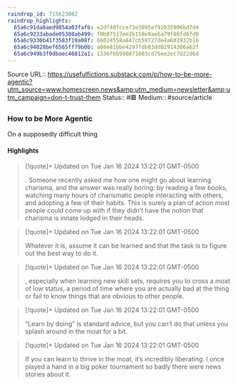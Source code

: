 ```yaml
---
raindrop_id: 715623082
raindrop_highlights:
  65a6c91da8aed9854a03fafb: e2df48fcce73e3895e792035906bd7d4
  65a6c9233abade05308ab499: f0b07517ee2b158e9ae6a79f86fd6fd0
  65a6c9336b41f3583f19a08f: 66024558a847cb59727de4a601932b16
  65a6c94028bef6565ff79b0b: a08e81bbe4297fdb83dd02914386a62f
  65a6c949b3f0dbaec46812a1: 1336fbb990871803cd75ee2ec7d22d6d
---
```


Source URL:: https://usefulfictions.substack.com/p/how-to-be-more-agentic?utm_source=www.homescreen.news&amp;utm_medium=newsletter&amp;utm_campaign=don-t-trust-them
Status:: #🟥
Medium:: #source/article


### How to be More Agentic

On a supposedly difficult thing

#### Highlights

> [!quote]+ Updated on Tue Jan 16 2024 13:22:01 GMT-0500
>
> . Someone recently asked me how one might go about learning charisma, and the answer was really boring: by reading a few books, watching many hours of charismatic people interacting with others, and adopting a few of their habits. This is surely a plan of action most people could come up with if they didn’t have the notion that charisma is innate lodged in their heads.

> [!quote]+ Updated on Tue Jan 16 2024 13:22:01 GMT-0500
>
> Whatever it is, assume it can be learned and that the task is to figure out the best way to do it.

> [!quote]+ Updated on Tue Jan 16 2024 13:22:01 GMT-0500
>
> , especially when learning new skill sets, requires you to cross a moat of low status, a period of time where you are actually bad at the thing or fail to know things that are obvious to other people.

> [!quote]+ Updated on Tue Jan 16 2024 13:22:01 GMT-0500
>
> “Learn by doing” is standard advice, but you can’t do that unless you splash around in the moat for a bit.

> [!quote]+ Updated on Tue Jan 16 2024 13:22:01 GMT-0500
>
> If you can learn to thrive in the moat, it’s incredibly liberating. I once played a hand in a big poker tournament so badly there were news stories about it.
